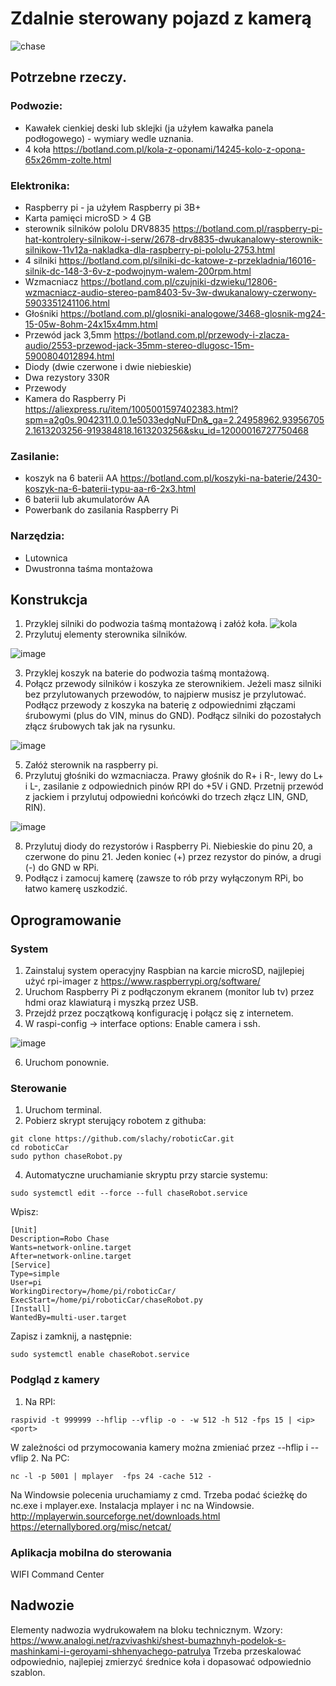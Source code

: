 # Zdalnie sterowany pojazd z kamerą

![chase](https://user-images.githubusercontent.com/6802432/115985180-f518d200-a5aa-11eb-9031-ad7877e00b5b.jpg)


## Potrzebne rzeczy.
### Podwozie:
- Kawałek cienkiej deski lub sklejki (ja użyłem kawałka panela podłogowego) - wymiary wedle uznania.
- 4 koła https://botland.com.pl/kola-z-oponami/14245-kolo-z-opona-65x26mm-zolte.html
### Elektronika:
- Raspberry pi - ja użyłem Raspberry pi 3B+
- Karta pamięci microSD > 4 GB 
- sterownik silników pololu DRV8835 https://botland.com.pl/raspberry-pi-hat-kontrolery-silnikow-i-serw/2678-drv8835-dwukanalowy-sterownik-silnikow-11v12a-nakladka-dla-raspberry-pi-pololu-2753.html
- 4 silniki https://botland.com.pl/silniki-dc-katowe-z-przekladnia/16016-silnik-dc-148-3-6v-z-podwojnym-walem-200rpm.html
- Wzmacniacz https://botland.com.pl/czujniki-dzwieku/12806-wzmacniacz-audio-stereo-pam8403-5v-3w-dwukanalowy-czerwony-5903351241106.html
- Głośniki https://botland.com.pl/glosniki-analogowe/3468-glosnik-mg24-15-05w-8ohm-24x15x4mm.html
- Przewód jack 3,5mm https://botland.com.pl/przewody-i-zlacza-audio/2553-przewod-jack-35mm-stereo-dlugosc-15m-5900804012894.html
- Diody (dwie czerwone i dwie niebieskie)
- Dwa rezystory 330R
- Przewody
- Kamera do Raspberry Pi https://aliexpress.ru/item/1005001597402383.html?spm=a2g0s.9042311.0.0.1e5033edgNuFDn&_ga=2.24958962.939567052.1613203256-919384818.1613203256&sku_id=12000016727750468
### Zasilanie:
- koszyk na 6 baterii AA https://botland.com.pl/koszyki-na-baterie/2430-koszyk-na-6-baterii-typu-aa-r6-2x3.html
- 6 baterii lub akumulatorów AA
- Powerbank do zasilania Raspberry Pi
### Narzędzia:
- Lutownica
- Dwustronna taśma montażowa

## Konstrukcja
1. Przyklej silniki do podwozia taśmą montażową i załóż koła.
![kola](https://user-images.githubusercontent.com/6802432/115985428-204ff100-a5ac-11eb-8b88-09445fe6efec.jpg)
2. Przylutuj elementy sterownika silników.
 
![image](https://user-images.githubusercontent.com/6802432/115985508-702eb800-a5ac-11eb-9fb4-b7d78c30f266.png)

3. Przyklej koszyk na baterie do podwozia taśmą montażową.
4. Połącz przewody silników i koszyka ze sterownikiem. Jeżeli masz silniki bez przylutowanych przewodów, to najpierw musisz je przylutować. Podłącz przewody z koszyka na baterię z odpowiednimi złączami śrubowymi (plus do VIN, minus do GND). Podłącz silniki do pozostałych złącz śrubowych tak jak na rysunku. 

![image](https://user-images.githubusercontent.com/6802432/115985597-d582a900-a5ac-11eb-93c3-d95041450321.png)

5. Załóż sterownik na raspberry pi.
6. Przylutuj głośniki do wzmacniacza. Prawy głośnik do R+ i R-, lewy do L+ i L-, zasilanie z odpowiednich pinów RPI do +5V i GND. Przetnij przewód z jackiem i przylutuj odpowiedni końcówki do trzech złącz LIN, GND, RIN).

![image](https://user-images.githubusercontent.com/6802432/115986206-63f82a00-a5af-11eb-9a04-df9d1377cc2f.png)

8. Przylutuj diody do rezystorów i Raspberry Pi. Niebieskie do pinu 20, a czerwone do pinu 21. Jeden koniec (+) przez rezystor do pinów, a drugi (-) do GND w RPi.
9. Podłącz i zamocuj kamerę (zawsze to rób przy wyłączonym RPi, bo łatwo kamerę uszkodzić.

## Oprogramowanie
### System
1. Zainstaluj system operacyjny Raspbian na karcie microSD, najjlepiej użyć rpi-imager z https://www.raspberrypi.org/software/
2. Uruchom Raspberry Pi z podłączonym ekranem (monitor lub tv) przez hdmi oraz klawiaturą i myszką przez USB.
3. Przejdź przez początkową konfigurację i połącz się z internetem.
4. W raspi-config -> interface options: Enable camera i ssh.

![image](https://user-images.githubusercontent.com/6802432/115987928-8d1cb880-a5b7-11eb-94f1-ad3f2de2ce93.png)


6. Uruchom ponownie.

### Sterowanie
1. Uruchom terminal.
2. Pobierz skrypt sterujący robotem z githuba:
```
git clone https://github.com/slachy/roboticCar.git
cd roboticCar
sudo python chaseRobot.py
```

4. Automatyczne uruchamianie skryptu przy starcie systemu:
```
sudo systemctl edit --force --full chaseRobot.service  
```
Wpisz:
```
[Unit]
Description=Robo Chase
Wants=network-online.target
After=network-online.target
[Service]
Type=simple
User=pi
WorkingDirectory=/home/pi/roboticCar/
ExecStart=/home/pi/roboticCar/chaseRobot.py
[Install]
WantedBy=multi-user.target
```
Zapisz i zamknij, a następnie:
```
sudo systemctl enable chaseRobot.service
```

### Podgląd z kamery
1. Na RPI:
```
raspivid -t 999999 --hflip --vflip -o - -w 512 -h 512 -fps 15 | <ip> <port>
```
W zależności od przymocowania kamery można zmieniać przez --hflip i --vflip
2. Na PC:
```
nc -l -p 5001 | mplayer  -fps 24 -cache 512 - 
```
Na Windowsie polecenia uruchamiamy z cmd. Trzeba podać ścieżkę do nc.exe i mplayer.exe.
Instalacja mplayer i nc na Windowsie.
http://mplayerwin.sourceforge.net/downloads.html
https://eternallybored.org/misc/netcat/

### Aplikacja mobilna do sterowania
WIFI Command Center

## Nadwozie
Elementy nadwozia wydrukowałem na bloku technicznym. Wzory: https://www.analogi.net/razvivashki/shest-bumazhnyh-podelok-s-mashinkami-i-geroyami-shhenyachego-patrulya
Trzeba przeskalować odpowiednio, najlepiej zmierzyć średnice koła i dopasować odpowiednio szablon.


